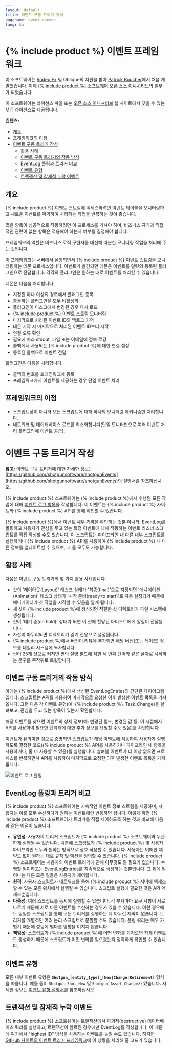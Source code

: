 ```yaml
---
layout: default
title: 이벤트 구동 트리거 작성
pagename: event-daemon
lang: ko
---
```


# {% include product %} 이벤트 프레임워크
이 소프트웨어는 [Rodeo Fx](https://rodeofx.com) 및 Oblique의 지원을 받아 [Patrick Boucher](https://www.patrickboucher.com)에서 처음 개발했습니다. 이제 [{% include product %} 소프트웨어](https://www.shotgridsoftware.com) [오픈 소스 이니셔티브](https://github.com/shotgunsoftware)의 일부가 되었습니다.

이 소프트웨어는 라이선스 파일 또는 [오픈 소스 이니셔티브](https://www.opensource.org/licenses/mit-license.php) 웹 사이트에서 찾을 수 있는 MIT 라이선스로 제공됩니다.

**컨텐츠:**

- [개요](#overview)
- [프레임워크의 이점](#advantages-of-the-framework)
- [이벤트 구동 트리거 작성](#writing-event-driven-triggers)
   - [활용 사례](#example-use-cases)
   - [이벤트 구동 트리거의 작동 방식](#how-event-driven-triggers-work)
   - [EventLog 폴링과 트리거 비교](#polling-the-eventlog-versus-triggers)
   - [이벤트 유형](#event-types)
   - [트랜잭션 및 잠재적 누락 이벤트](#transactions-and-potentially-missing-events)

## 개요

{% include product %} 이벤트 스트림에 액세스하려면 이벤트 테이블을 모니터링하고 새로운 이벤트를 파악하여 처리하는 작업을 반복하는 것이 좋습니다.

많은 항목이 성공적으로 작동하려면 이 프로세스를 거쳐야 하며, 비즈니스 규칙과 직접적인 관련이 없는 항목은 적용해야 하는지 여부를 결정해야 합니다.

프레임워크의 역할은 비즈니스 로직 구현자를 대신해 따분한 모니터링 작업을 처리해 주는 것입니다.

이 프레임워크는 서버에서 실행되면서 {% include product %} 이벤트 스트림을 모니터링하는 데몬 프로세스입니다. 이벤트가 발견되면 데몬은 이벤트를 일련의 등록된 플러그인으로 전달합니다. 각각의 플러그인은 원하는 대로 이벤트를 처리할 수 있습니다.

데몬은 다음을 처리합니다.

- 지정된 하나 이상의 경로에서 플러그인 등록
- 충돌하는 플러그인을 모두 비활성화
- 플러그인이 디스크에서 변경된 경우 다시 로드
- {% include product %} 이벤트 스트림 모니터링
- 마지막으로 처리된 이벤트 ID와 백로그 기억
- 데몬 시작 시 마지막으로 처리된 이벤트 ID부터 시작
- 연결 오류 확인
- 필요에 따라 stdout, 파일 또는 이메일에 정보 로깅
- 콜백에서 사용되는 {% include product %}에 대한 연결 설정
- 등록된 콜백으로 이벤트 전달

플러그인은 다음을 처리합니다.

- 콜백의 번호를 프레임워크에 등록
- 프레임워크에서 이벤트를 제공하는 경우 단일 이벤트 처리


## 프레임워크의 이점

- 스크립트당이 아니라 모든 스크립트에 대해 하나의 모니터링 메커니즘만 처리합니다.
- 네트워크 및 데이터베이스 로드를 최소화합니다(단일 모니터만으로 여러 이벤트 처리 플러그인에 이벤트 공급).

# 이벤트 구동 트리거 작성

**참고:** 이벤트 구동 트리거에 대한 자세한 정보는 [https://github.com/shotgunsoftware/shotgunEvents](https://github.com/shotgunsoftware/shotgunEvents)의 설명서를 참조하십시오.

{% include product %} 소프트웨어는 {% include product %}에서 수행된 모든 작업에 대해 [이벤트 로그 항목](https://help.autodesk.com/view/SGSUB/KOR/?guid=SG_Administrator_ar_data_management_ar_event_logs_html)을 작성합니다. 이 이벤트는 {% include product %} 사이트와 {% include product %} API를 통해 확인할 수 있습니다.

{% include product %}에서 이벤트 세부 기록을 확인하는 것뿐 아니라, EventLog를 폴링하고 사용자가 관심을 두고 있는 특정 이벤트에 대해 작동하는 이벤트 리스너 스크립트를 직접 작성할 수도 있습니다. 이 스크립트는 파이프라인 내 다른 내부 스크립트를 실행하거나 {% include product %} API를 사용하여 {% include product %} 내 다른 정보를 업데이트할 수 있으며, 그 둘 모두도 가능합니다.

## 활용 사례

다음은 이벤트 구동 트리거의 몇 가지 활용 사례입니다.

* 샷의 '레이아웃(Layout)' 태스크 상태가 '최종(final)'으로 지정되면 '애니메이션(Animation)' 태스크 상태가 '시작 준비(ready to start)'로 자동 설정되기 때문에 애니메이터가 샷 작업을 시작할 수 있음을 알게 됩니다.
* 새 샷이 {% include product %}에 생성되면 적절한 샷 디렉토리가 파일 시스템에 생성됩니다.
* 샷이 '대기 중(on hold)' 상태가 되면 이 샷에 할당된 아티스트에게 알림이 전달됩니다.
* 자산이 마무리되면 디렉토리가 읽기 전용으로 설정됩니다.
* {% include product %}에서 버전이 리뷰에 추가되면 해당 버전(또는 테이크) 정보를 데일리 시스템에 복사합니다.
* 씬이 25개 샷으로 커지면 씬의 설명 필드에 적힌 세 번째 단어와 같은 글자로 시작하는 문구를 무작위로 트윗합니다.

## 이벤트 구동 트리거의 작동 방식

아래는 {% include product %}에서 생성된 EventLogEntries의 간단한 다이어그램입니다. 스크립트는 API를 사용하여 마지막으로 요청한 이후 발생한 이벤트 목록을 가져옵니다. 그런 다음 각 이벤트 유형(예: {% include product %}_Task_Change)을 살펴보고, 관심을 두고 있는 항목이 있는지 확인합니다.

해당 이벤트를 찾으면 이벤트의 상세 정보(예: 변경된 필드, 변경된 값 등. 이 시점에서 API를 사용하여 필요한 엔티티에 대한 추가 정보를 요청할 수도 있음)를 확인합니다.

이벤트가 유의미한 것으로 증명되면 스크립트가 해당 이벤트에 작동하여 사용자가 실행하도록 결정한 코드({% include product %} API를 사용하거나 파이프라인 내 항목을 사용하거나, 둘 다 사용할 수 있음)를 실행합니다. 살펴볼 이벤트가 더 이상 없으면 프로세스를 반복하면서 API를 사용하여 마지막으로 요청한 이후 발생한 이벤트 목록을 가져옵니다.

![이벤트 로그 폴링](/images/dv-writing-event-triggers-event-log-polling-01.png)

## EventLog 폴링과 트리거 비교

{% include product %} 소프트웨어는 지속적인 이벤트 정보 스트림을 제공하며, 사용자는 이를 모두 수신하다가 원하는 이벤트에만 반응하면 됩니다. 이렇게 하면 {% include product %} 소프트웨어가 트리거를 직접 제어하도록 하는 것과 비교해 다음과 같은 이점이 있습니다.

* **유연성**: 사용자의 트리거 스크립트가 {% include product %} 소프트웨어와 무관하게 실행될 수 있습니다. 덕분에 스크립트가 {% include product %} 및 사용자 파이프라인 모두와 원하는 방식으로 상호 작용할 수 있습니다. 사용자는 어떠한 제약도 없이 원하는 대로 규칙 및 액션을 정의할 수 있습니다. {% include product %} 소프트웨어는 사용자의 이벤트 트리거에 관해 아무것도 알 필요가 없습니다. 수행할 일이라고는 EventLogEntries를 지속적으로 생성하는 것뿐입니다. 그 뒤에 일어나는 다른 모든 일들은 사용자가 제어합니다.
* **원격**: 사용자 스크립트가 네트워크를 통해 {% include product %} 서버에 액세스할 수 있는 모든 위치에서 실행될 수 있습니다. 스크립트 실행에 필요한 것은 API 액세스뿐입니다.
* **다중성**: 여러 스크립트를 동시에 실행할 수 있습니다. 각 부서마다 요구 사항이 서로 다르기 때문에 서로 다른 이벤트를 수신하는 경우가 있을 수 있습니다. 이런 경우에도 동일한 스크립트를 통해 모든 트리거를 실행하는 데 아무런 제약이 없습니다. 트리거를 개별적인 여러 논리 스크립트로 분할할 수도 있습니다. 폴링 쿼리는 매우 가볍기 때문에 성능에 별다른 영향을 미치지 않습니다.
* **책임성**: 스크립트가 {% include product %}에 어떤 변화를 가져오면 자체 이벤트도 생성하기 때문에 스크립트가 어떤 변화를 일으켰는지 정확하게 확인할 수 있습니다.

## 이벤트 유형

모든 내부 이벤트 유형은 **`Shotgun_[entity_type]_[New|Change|Retirement]`** 형식을 따릅니다. 예를 들어 `Shotgun_Shot_New` 및 `Shotgun_Asset_Change`가 있습니다. 자세한 정보는 [이벤트 유형 설명서](https://github.com/shotgunsoftware/shotgunEvents/wiki/Technical_Overview#event-types)를 참조하십시오.

## 트랜잭션 및 잠재적 누락 이벤트

{% include product %} 소프트웨어는 트랜잭션에서 파괴적(destructive) 데이터베이스 쿼리를 실행하고, 트랜잭션이 완료된 경우에만 EventLog를 작성합니다. 이 때문에 여기에서 "highest ID" 방식을 사용하는 이벤트를 놓칠 수도 있습니다. 하지만 [GitHub 사이트의 이벤트 트리거 프레임워크](https://github.com/shotgunsoftware/shotgunEvents)에 이 상황을 처리해 줄 코드가 있습니다.